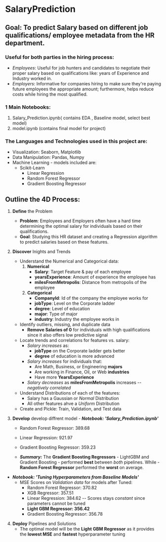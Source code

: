 # SalaryPrediction
## Goal: To predict Salary based on different job qualifications/ employee metadata from the HR department.
### Useful for **both** parties in the hiring process:
- *Employees*: Useful for job hunters and candidates to negotiate their proper salary based on qualifications like: years of Experience and Industry worked in.
- *Employers*: Informative for companies hiring to make sure they're paying future employees the appropriate amount; furthermore, helps reduce costs while hiring the most qualified.

### 1 Main Notebooks:
  1. Salary_Prediction.ipynb( contains EDA , Baseline model, select best model)
  2. model.ipynb (contains final model for project) 


### The Languages and Technologies used in this project are:
- Visualization: Seaborn, Matplotlib
- Data Manipulation: Pandas, Numpy
- Machine Learning - models included are:
  - Scikit-Learn
    - Linear Regression
    - Random Forest Regressor
    - Gradient Boosting Regressor
  
  
## Outline the 4D Process:
  1. **Define** the Problem
    
      - **Problem**: Employees and Employers often have a hard time determining the optimal salary for individuals based on their qualifications. 
      - **Goal**: Studying this HR dataset and creating a Regression algorithm to predict salaries based on these features.
  2. **Discover** Inights and Trends
    
      - Understand the Numerical and Categorical data:
        1. **Numerical**
            - **Salary**: Target Feature & pay of each employee
            - **yearsExperience**: Amount of experience the employee has
            - **milesFromMetropolis**: Distance from metropolis of the employee
        2. **Categorical**
            - **CompanyId**: Id of the company the employee works for
            - **jobType**: Level on the Corporate ladder
            - **degree**: Level of education
            - **major**: Type of major
            - **industry**: Industry the employee works in
      - Identify outliers, missing, and duplicate data
        - **Remove Salaries of 0** for individuals with high qualifications since it also offers low predictive signal
      - Locate trends and correlations for features vs. salary:
        - *Salary increases* as:
          - **jobType** on the Corporate ladder gets better
          - **degree** of education is more advanced
        - *Salary increases* for individuals that:
          - Are Math, Business, or Engineering **majors**
          - Are working in Finance, Oil, or Web **industries**
          - Have more **YearsExperience**
        - *Salary decreases* as **milesFromMetropolis** increases -- *negatively correlated*
      - Understand Distributions of each of the features:
        - Salary has a Gaussian or *Normal* Distribution
        - All other features ahve a *Uniform* Distribution
      - Create and Pickle: Train, Validation, and Test data
  3. **Develop** develop diffrent model 
    - ***Notebook: 'Salary_Prediction.ipynb'***
      
        - Random Forest Regressor: 389.68
        - Linear Regression: 921.97
        - Gradient Boosting Regressor: 359.23
     
      - ***Summary:*** The **Gradient Boosting Regressors** - LightGBM and Gradient Boosting - performed **best** between *both* pipelines. While - **Random Forest Regressor** performed the **worst** on average.
   - ***Notebook: 'Tuning Hyperparameters from Baseline Models'***
      - MSE Scores on *Validation data* for models after Tuned:
        - Random Forest Regressor: 370.82
        - XGB Regressor: 357.51
        - Linear Regression: 384.62 -- Scores stays *constant* since parameters cannot be tuned
        - **Light GBM Regressor: 356.42**
        - Gradient Boosting Regressor: 356.78
  4. **Deploy** Pipelines and Solutions
      - The optimal model will be the **Light GBM Regressor** as it provides the **lowest MSE** and **fastest** hyperparameter tuning 

